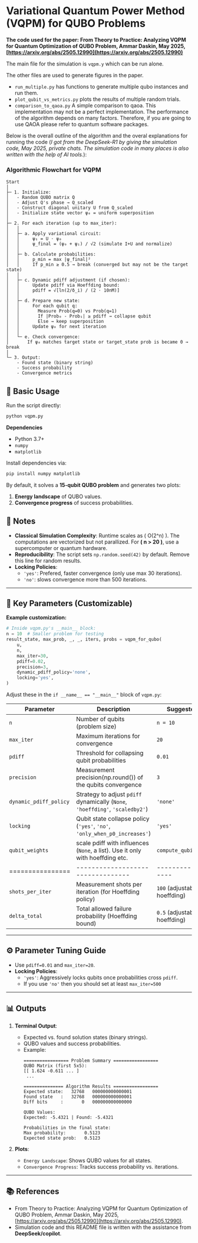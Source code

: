 # Variational Quantum Power Method (VQPM) for QUBO Problems

**The code used for the paper:** **From Theory to Practice: Analyzing VQPM for Quantum Optimization of QUBO Problem, Ammar Daskin, May 2025, [https://arxiv.org/abs/2505.12990](https://arxiv.org/abs/2505.12990)**

The main file for the simulation is `vqpm.y` which can be run alone. 

The other files are used to generate figures in the paper. 
- `run_multiple.py` has functions to generate multiple qubo instances and run them.
- `plot_qubit_vs_metrics.py` plots the results of multiple random trials.
- `comparison_to_qaoa.py` A simple comparison to qaoa. This implementation may not be a perfect implementation. The performance of the algorithm depends on many factors. Therefore, if you are going to use QAOA please refer to quantum software packages.


Below is the overall outline of the algorithm and the overal explanations for running the code (*I got from the DeepSeek-R1 by giving the simulation code, May 2025, private chats. The simulation code in many places is also written with the help of AI tools.*): 


### **Algorithmic Flowchart for VQPM**  
```plaintext
Start  
│  
├─ 1. Initialize:  
│   - Random QUBO matrix Q  
│   - Adjust Q's phase → Q_scaled  
│   - Construct diagonal unitary U from Q_scaled  
│   - Initialize state vector ψ₀ = uniform superposition  
│  
├─ 2. For each iteration (up to max_iter):  
│   │  
│   ├─ a. Apply variational circuit:  
│   │     ψ₁ = U ⋅ ψ₀  
│   │     ψ_final = (ψ₀ + ψ₁) / √2 (simulate I+U and normalize)  
│   │  
│   ├─ b. Calculate probabilities:  
│   │     p_min = max |ψ_final|²  
│   │     If p_min ≥ 0.5 → break (converged but may not be the target state)  
│   │  
│   ├─ c. Dynamic pdiff adjustment (if chosen):  
│   │     Update pdiff via Hoeffding bound:  
│   │     pdiff = √[ln(2/δ_i) / (2 ⋅ 10nM)]  
│   │  
│   ├─ d. Prepare new state:  
│   │     For each qubit q:  
│   │       Measure Prob(q=0) vs Prob(q=1)  
│   │       If |Prob₀ - Prob₁| ≥ pdiff → collapse qubit  
│   │       Else → keep superposition  
│   │     Update ψ₀ for next iteration  
│   │  
│   └─ e. Check convergence:  
│       If ψ₀ matches target state or target_state prob is became 0 → break  
│  
└─ 3. Output:  
    - Found state (binary string)  
    - Success probability  
    - Convergence metrics  
```  

## 🚀 Basic Usage
Run the script directly:
```bash
python vqpm.py
```
**Dependencies**
- Python 3.7+
- `numpy`
- `matplotlib`

Install dependencies via:
```bash
pip install numpy matplotlib
```

By default, it solves a **15-qubit QUBO problem** and generates two plots:
1. **Energy landscape** of QUBO values.
2. **Convergence progress** of success probabilities.
## 📝 Notes
- **Classical Simulation Complexity**: Runtime scales as \( O(2^n) \). The computations are vectorized but not parallized. For **\( n > 20 \)**, use a supercomputer or quantum hardware.
- **Reproducibility**: The script sets `np.random.seed(42)` by default. Remove this line for random results.
- **Locking Policies**: 
  - `'yes'`: Prefered, faster convergence (only use max 30 iterations).
  - `'no'`:  slows convergence more than 500 iterations.
---

## 🔧 Key Parameters (Customizable)

**Example customization:**
```python
# Inside vqpm.py's __main__ block:
n = 10  # Smaller problem for testing
result_state, max_prob, _, _, iters, probs = vqpm_for_qubo(
    u,
    n,
    max_iter=30,
    pdiff=0.02,
    precision=3,
    dynamic_pdiff_policy='none',
    locking='yes',
)
```
Adjust these in the `if __name__ == "__main__"` block of `vqpm.py`:

| Parameter                | Description                                                                 | Suggested Values       |
|--------------------------|-----------------------------------------------------------------------------|----------------------|
| `n`                      | Number of qubits (problem size)                                             | `n = 10`            |
| `max_iter`               | Maximum iterations for convergence                                          | `20`                |
| `pdiff`                  | Threshold for collapsing qubit probabilities                               | `0.01`              |
| `precision`               | Measurement precision(np.round()) of the qubits convergence                                          | `3`                |
| `dynamic_pdiff_policy`   | Strategy to adjust `pdiff` dynamically (`None`, `'hoeffding'`, `'scaledby2'`) | `'none'`       |
| `locking`                | Qubit state collapse policy (`'yes'`, `'no'`, `'only_when_p0_increases'`)   | `'yes'`             |
| `qubit_weights`                | scale pdiff with influences (`None`, a list). Use it only with hoeffding etc.   | `compute_qubit_weights(Q)`             |
|================|---------------------------------|----------------------|
| `shots_per_iter`         | Measurement shots per iteration (for Hoeffding policy)                      | `100` (adjustable inside hoeffding)               |
| `delta_total`            | Total allowed failure probability (Hoeffding bound)                         | `0.5` (adjustable inside hoeffding)        |


---

## ⚙️ Parameter Tuning Guide
-  Use `pdiff=0.01` and `max_iter=20`.
- **Locking Policies**:  
   - `'yes'`: Aggressively locks qubits once probabilities cross `pdiff`.  
    - If you use `'no'` then you should set at least `max_iter=500`

---
## 📊 Outputs
1. **Terminal Output**:
   - Expected vs. found solution states (binary strings).
   - QUBO values and success probabilities.
   - Example:
     ```
     ================= Problem Summary =================
     QUBO Matrix (first 5x5):
     [[ 1.624 -0.611 ... ]
      ...
     
     =============== Algorithm Results =================
     Expected state:   32768   000000000000001
     Found state   :   32768   000000000000001
     Diff bits     :       0   000000000000000

     QUBO Values:
     Expected: -5.4321 | Found: -5.4321
     
     Probabilities in the final state:
     Max probability:       0.5123
     Expected state prob:   0.5123
     ```

2. **Plots**:
   - `Energy Landscape`: Shows QUBO values for all states.
   - `Convergence Progress`: Tracks success probability vs. iterations.



---

## 📚 References
- From Theory to Practice: Analyzing VQPM for Quantum Optimization of QUBO Problem, Ammar Daskin, May 2025, [https://arxiv.org/abs/2505.12990](https://arxiv.org/abs/2505.12990).
-  Simulation code and this README file is written with the assistance from **DeepSeek/copilot**. 
